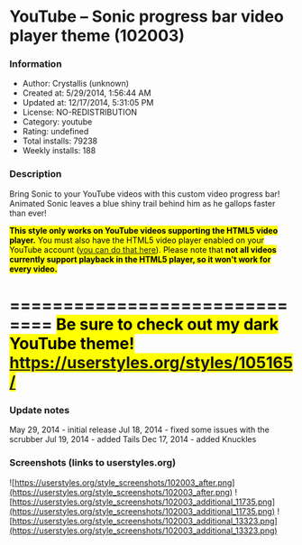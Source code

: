 # YouTube – Sonic progress bar video player theme (102003)

### Information
- Author: Crystallis (unknown)
- Created at: 5/29/2014, 1:56:44 AM
- Updated at: 12/17/2014, 5:31:05 PM
- License: NO-REDISTRIBUTION
- Category: youtube
- Rating: undefined
- Total installs: 79238
- Weekly installs: 188


### Description
Bring Sonic to your YouTube videos with this custom video progress bar! Animated Sonic leaves a blue shiny trail behind him as he gallops faster than ever!

<mark><b>This style only works on YouTube videos supporting the HTML5 video player.</b> You must also have the HTML5 video player enabled on your YouTube account (<a href="http://www.youtube.com/html5" target="_blank">you can do that here</a>). Please note that <b>not all videos currently support playback in the HTML5 player, so it won't work for every video.</b></mark>


==============================
<mark><b>Be sure to check out my dark YouTube theme! https://userstyles.org/styles/105165/ </b></mark>
==============================

### Update notes
May 29, 2014 - initial release
Jul 18, 2014 - fixed some issues with the scrubber
Jul 19, 2014 - added Tails
Dec 17, 2014 - added Knuckles

### Screenshots (links to userstyles.org)
![https://userstyles.org/style_screenshots/102003_after.png](https://userstyles.org/style_screenshots/102003_after.png)
![https://userstyles.org/style_screenshots/102003_additional_11735.png](https://userstyles.org/style_screenshots/102003_additional_11735.png)
![https://userstyles.org/style_screenshots/102003_additional_13323.png](https://userstyles.org/style_screenshots/102003_additional_13323.png)

